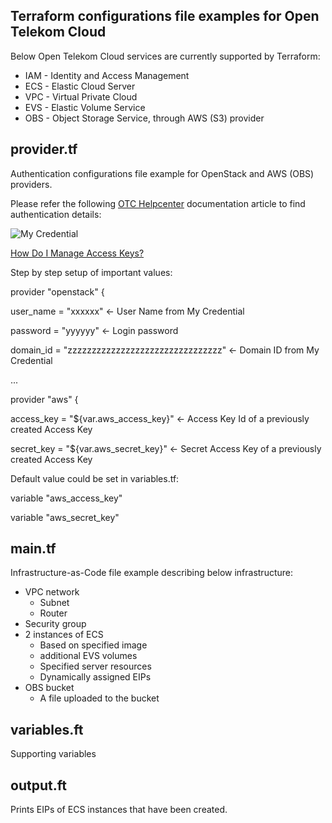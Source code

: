 ## Terraform configurations file examples for Open Telekom Cloud ##
Below Open Telekom Cloud services are currently supported by Terraform:
- IAM - Identity and Access Management
- ECS - Elastic Cloud Server
- VPC - Virtual Private Cloud
- EVS - Elastic Volume Service
- OBS - Object Storage Service, through AWS (S3) provider

## provider.tf ##
Authentication configurations file example for OpenStack and AWS (OBS) providers.

Please refer the following [OTC Helpcenter](https://docs.otctest.t-systems.com/) documentation article to find authentication details: 

![My Credential](https://docs.otctest.t-systems.com/en-us/usermanual/ac/en-us_image_0049334540.jpg "My Credential")

[How Do I Manage Access Keys?](https://docs.otc.t-systems.com/en-us/usermanual/ac/en-us_topic_0046606340.html)

Step by step setup of important values:

provider "openstack" {

user_name   = "xxxxxx"   <- User Name from My Credential

password    = "yyyyyy" <- Login password

domain_id   = "zzzzzzzzzzzzzzzzzzzzzzzzzzzzzzzz" <- Domain ID from My Credential

...

provider "aws" {

access_key = "${var.aws_access_key}" <- Access Key Id of a previously created Access Key

secret_key = "${var.aws_secret_key}" <- Secret Access Key of a previously created Access Key

Default value could be set in variables.tf: 

variable "aws_access_key"

variable "aws_secret_key" 

  
## main.tf ##
Infrastructure-as-Code file example describing below infrastructure:

*	VPC network
    * Subnet 
    * Router
*	Security group
*	2 instances of ECS
    *	Based on specified image
    *	additional EVS volumes
    *	Specified server resources
    *	Dynamically assigned EIPs
* OBS bucket
    * A file uploaded to the bucket

## variables.ft ##
Supporting variables

## output.ft ##
Prints EIPs of ECS instances that have been created.
